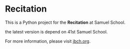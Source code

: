 # Recitation


This is a Python project for the **Recitation** at Samuel School.

the latest version is depend on 41st Samuel School.

For more information, please visit [jbch.org](https://jbch.org).
